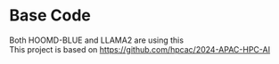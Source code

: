 # Base Code
Both HOOMD-BLUE and LLAMA2 are using this  
This project is based on https://github.com/hpcac/2024-APAC-HPC-AI 

